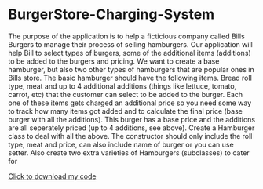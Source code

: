 # BurgerStore-Charging-System
 The purpose of the application is to help a ficticious company called Bills Burgers to manage their process of selling hamburgers. Our application will help Bill to select types of burgers, some of the additional items (additions) to be added to the burgers and pricing. We want to create a base hamburger, but also two other types of hamburgers that are popular ones in Bills store. The basic hamburger should have the following items. Bread roll type, meat and up to 4 additional additions (things like lettuce, tomato, carrot, etc) that the customer can select to be added to the burger. Each one of these items gets charged an additional price so you need some way to track how many items got added and to calculate the final price (base burger with all the additions). This burger has a base price and the additions are all seperately priced (up to 4 additions, see above). Create a Hamburger class to deal with all the above. The constructor should only include the roll type, meat and price, can also include name of burger or you can use setter. Also create two extra varieties of Hamburgers (subclasses) to cater for
 
 [Click to download my code](https://sammyzysheng.github.io/BurgerStore-Charging-System/Main.Java) 
